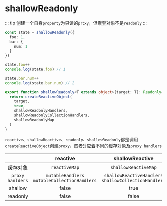 # shallowReadonly

::: tip
创建一个自身`property`为只读的`proxy`，但嵌套对象不是`readonly`
:::

```ts
const state = shallowReadonly({
  foo: 1,
  bar: {
    num: 1
  }
})

state.foo++
console.log(state.foo) // 1

state.bar.num++
console.log(state.bar.num) // 2
```

```ts
export function shallowReadonly<T extends object>(target: T): Readonly<T> {
  return createReactiveObject(
    target,
    true,
    shallowReadonlyHandlers,
    shallowReadonlyCollectionHandlers,
    shallowReadonlyMap
  )
}
```

`reactive`、`shallowReactive`、`readonly`、`shallowReadonly`都是调用`createReactiveObject`创建`proxy`，四者对应着不同的缓存对象及`proxy handlers`


|                  |                      reactive                       |                       shallowReactive                       |                       readonly                        |                           shallowReadonly                           |
|:----------------:|:---------------------------------------------------:|:-----------------------------------------------------------:|:-----------------------------------------------------:|:-------------------------------------------------------------------:|
|       缓存对象       |                    `reactiveMap`                    |                    `shallowReactiveMap`                     |                     `readonlyMap`                     |                        `shallowReadonlyMap`                         |
| `proxy hanlders` | `mutableHandlers`<br /> `mutableCollectionHandlers` | `shallowReactiveHandlers`<br /> `shallowCollectionHandlers` | `readonlyHandlers`<br /> `readonlyCollectionHandlers` | `shallowReadonlyHandlers`<br /> `shallowReadonlyCollectionHandlers` |
|     shallow      |                        false                        |                            true                             |                         false                         |                                true                                 |
|     readonly     |                        false                        |                            false                            |                         true                          |                                true                                 |


